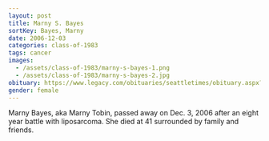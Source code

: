 ```yaml
---
layout: post
title: Marny S. Bayes
sortKey: Bayes, Marny
date: 2006-12-03
categories: class-of-1983
tags: cancer
images:
  - /assets/class-of-1983/marny-s-bayes-1.png
  - /assets/class-of-1983/marny-s-bayes-2.jpg
obituary: https://www.legacy.com/obituaries/seattletimes/obituary.aspx?n=Marny-Tobin&pid=20169717
gender: female
---
```

Marny Bayes, aka Marny Tobin, passed away on Dec. 3, 2006 after an eight year battle with liposarcoma. She died at 41 surrounded by family and friends.
